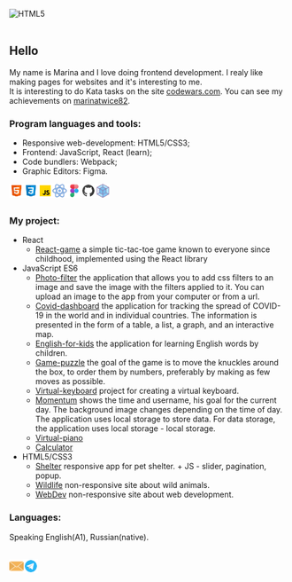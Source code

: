 <img alt="HTML5" width="100%"  height="300px" src="./img/screen saver.svg"><br>
<br>

## **Hello**

 My name is Marina and I love doing frontend development. I realy like making pages for websites and it's interesting to me.  
It is interesting to do Kata tasks on the site [codewars.com](https://www.codewars.com/). You can see my achievements on [marinatwice82](https://www.codewars.com/users/marinatwice82).
<br>

### **Program languages and tools:**
- Responsive web-development:  HTML5/CSS3;
- Frontend: JavaScript, React (learn);  
- Code bundlers: Webpack;
- Graphic Editors: Figma.  

<img align="left" alt="HTML5" width="26px" src="./img/html-5.svg">
<img align="left" alt="CSS3" width="26px" src="./img/css3.svg"> 
<img align="left" alt="JavaScript" width="26px" src="./img/javascript.svg">
<img align="left" alt="React" width="26px" src="./img/react.svg">
<img align="left" alt="Figma" width="26px" src="./img/figma.svg">
<img align="left" alt="Github" width="26px" src="./img/github.svg">
<img align="left" alt="Webpack" width="26px" src="./img/webpack.svg"><br>  
<br>

### **My project:**
* React
    * [React-game](https://github.com/marinatwice82/react-game/pull/1) a simple tic-tac-toe game known to everyone since childhood, implemented using the React library
* JavaScript ES6
    * [Photo-filter](https://github.com/marinatwice82/photo-filter) the application that allows you to add css filters to an image and save the image with the filters applied to it. You can upload an image to the app from your computer or from a url.
    * [Covid-dashboard](https://github.com/marinatwice82/covid-dashboard/) the application for tracking the spread of COVID-19 in the world and in individual countries. The information is presented in the form of a table, a list, a graph, and an interactive map.
    * [English-for-kids](https://github.com/marinatwice82/english-for-kids) the application for learning English words by children.
    * [Game-puzzle](https://github.com/marinatwice82/game-puzzle) the goal of the game is to move the knuckles around the box, to order them by numbers, preferably by making as few moves as possible.
    * [Virtual-keyboard](https://github.com/marinatwice82/virtual-keyboard/) project for creating a virtual keyboard.
    * [Momentum](https://github.com/marinatwice82/momentum) shows the time and username, his goal for the current day. The background image changes depending on the time of day. The application uses local storage to store data. For data storage, the application uses local storage - local storage.
    * [Virtual-piano](https://github.com/marinatwice82/virtual-piano)
    * [Calculator](https://github.com/marinatwice82/calculator)
* HTML5/CSS3
    * [Shelter](https://github.com/marinatwice82/shelter) responsive app for pet shelter. + JS - slider, pagination, popup.
    * [Wildlife](https://github.com/marinatwice82/wildlife) non-responsive site about wild animals.
    * [WebDev](https://github.com/marinatwice82/webdev)  non-responsive site about web development.

### **Languages:**
Speaking English(A1), Russian(native).  
<br>

[<img align="left" alt="Email" width="26px" src="./img/email.svg"><a >](mailto:email@gmail.com)

[<img align="left" alt="Telegram" width="26px" src="./img/telegram.svg">](https://t.me/Marinatwice)
